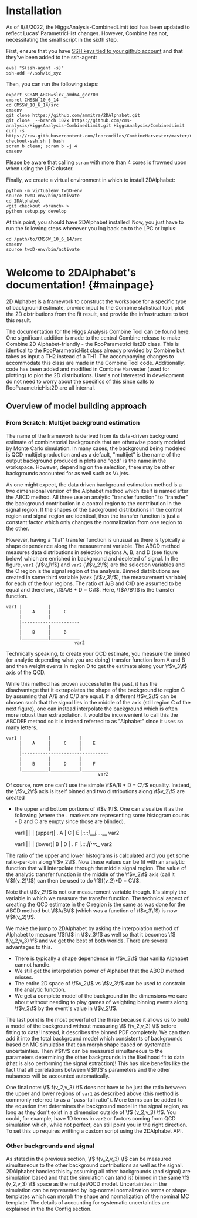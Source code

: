 # Installation
As of 8/8/2022, the HiggsAnalysis-CombinedLimit tool has been updated to reflect Lucas' ParametricHist changes. However, Combine has not, necessitating the small script in the sixth step.

First, ensure that you have [SSH keys tied to your github account](https://docs.github.com/en/authentication/connecting-to-github-with-ssh/generating-a-new-ssh-key-and-adding-it-to-the-ssh-agent) and that they've been added to the ssh-agent:
```
eval "$(ssh-agent -s)"
ssh-add ~/.ssh/id_xyz
```

Then, you can run the following steps:

```
export SCRAM_ARCH=slc7_amd64_gcc700
cmsrel CMSSW_10_6_14
cd CMSSW_10_6_14/src
cmsenv
git clone https://github.com/ammitra/2DAlphabet.git
git clone  --branch 102x https://github.com/cms-analysis/HiggsAnalysis-CombinedLimit.git HiggsAnalysis/CombinedLimit
curl -s https://raw.githubusercontent.com/lcorcodilos/CombineHarvester/master/CombineTools/scripts/sparse-checkout-ssh.sh | bash
scram b clean; scram b -j 4
cmsenv
```
Please be aware that calling `scram` with more than 4 cores is frowned upon when using the LPC cluster.

Finally, we create a virtual environment in which to install 2DAlphabet:
```
python -m virtualenv twoD-env
source twoD-env/bin/activate
cd 2DAlphabet
<git checkout <branch> >
python setup.py develop
```

At this point, you should have 2DAlphabet installed! Now, you just have to run the following steps whenever you log back on to the LPC or lxplus:
```
cd /path/to/CMSSW_10_6_14/src
cmsenv
source twoD-env/bin/activate
```

Welcome to 2DAlphabet's documentation!  {#mainpage}
=======================================
2D Alphabet is a framework to construct the workspace for a specific type of
background estimate, provide input to the Combine statistical tool, plot the
2D distributions from the fit result, and provide the infrastructure to test
this result. 

The documentation for the Higgs Analysis Combine Tool can be found
[here](https://cms-hcomb.gitbooks.io/combine/content/).
One significant addition is made to the central Combine release to make
Combine 2D Alphabet-friendly - the RooParametricHist2D class. This is
identical to the RooParametricHist class already provided by Combine but takes
as input a TH2 instead of a TH1. The accompanying changes to accommodate this
class are made in the Combine Tool code. Additionally, code has been added
and modified in Combine Harvester (used for plotting) to plot the 2D
distributions. User's not interested in development do not need to worry
about the specifics of this since calls to RooParametricHist2D are all
internal.

## Overview of model building approach
### From Scratch: Multijet background estimation
The name of the framework is derived from its data-driven background estimate
of combinatorial backgrounds that are otherwise poorly
modeled by Monte Carlo simulation. In many cases, the background being
modeled is QCD multijet production and as a default, "multijet" is the name of the output
background produced in plots and "qcd" is the name in the workspace. However, depending on the selection,
there may be other backgrounds accounted for as well such as V+jets. 

As one might expect, the data driven background estimation method is a two
dimensional version of the Alphabet method which itself is named after the
ABCD method. All three use an analytic "transfer function" to "transfer" the
background contribution in a control region to the contribution in the signal
region. If the shapes of the background distributions in the control region and
signal region are identical, then the transfer function is just a constant factor
which only changes the normalization from one region to the other.

However, having a "flat" transfer function is unusual as there is typically
a shape dependence along the measurement variable. The ABCD method measures
data distributions in selection regions A, B, and D (see figure below) which
are enriched in background and depleted of signal. In the figure,
`var1` (\f$v_1\f$) and `var2` (\f$v_2\f$) are the selection variables and the C region is the
signal region of the analysis. Binned distributions are created in some third variable
(`var3` (\f$v_3\f$), the measurement variable) for each of the four regions. The ratio
of A/B and C/D are assumed to be equal and therefore, \f$A/B * D = C\f$.
Here, \f$A/B\f$ is the transfer function.

    var1 |          |
         |    A     |     C
         |          |
         |----------------------
         |          |
         |    B     |     D
         |__________|___________ 
                              var2

Technically speaking, to create your QCD estimate, you measure the binned (or analytic depending what you are doing)
transfer function from A and B and then weight events in region D to get the estimate along your \f$v_3\f$ axis
of the QCD.

While this method has proven successful in the past, it has the disadvantage that
it extrapolates the shape of the background to region C by assuming that A/B and C/D
are equal. If a different \f$v_2\f$ can be chosen such that the signal lies in the middle
of the axis (still region C of the next figure), one can instead interpolate the
background which is often more robust than extrapolation. It would be inconvenient
to call this the ABCDEF method so it is instead referred to
as "Alphabet" since it uses so many letters.

    var1 |          |           |
         |    A     |     C     |    E
         |          |           |
         |---------------------------------
         |          |           |
         |    B     |     D     |    F
         |__________|___________|__________
                                       var2

Of course, now one can't use the simple \f$A/B * D = C\f$ equality. Instead,
the \f$v_2\f$ axis is itself binned and two distributions along \f$v_2\f$ are created
- the upper and bottom portions of \f$v_1\f$.
One can visualize it as the following (where the `.` markers
are representing some histogram counts - D and C are empty since those are blinded).

     var1  |         |       |
    (upper)| .   A   |   C   |    E
           |_:_:_:_:_|_______|_._._._.__
                                     var2
     
     var1  |         |       |
    (lower)|    B    |   D   | .   F
           |_._:_:_._|_______|_:_:_:_:___
                                     var2

The ratio of the upper and lower histograms is calculated and you get some ratio-per-bin
along \f$v_2\f$.
Now these values can be fit with an analytic function that will interpolate through the 
middle signal region. The value of the analytic transfer function in the middle of the
\f$v_2\f$ axis (call it \f$f(v_2)\f$) can then be used to do \f$f(v_2)*D = C\f$.

Note that \f$v_2\f$ is not our measurement variable though. It's simply the variable in which we
measure the transfer function. The technical aspect of creating the QCD estimate in the C region is the same
as was done for the ABCD method but \f$A/B\f$ (which was a function of \f$v_3\f$) is now \f$f(v_2)\f$.

We make the jump to 2DAlphabet by asking the interpolation method of Alphabet to measure \f$f\f$ in \f$v_3\f$ as well
so that it becomes \f$ f(v_2,v_3) \f$ and we get the best of both worlds. There are several advantages to this.

* There is typically a shape dependence in \f$v_3\f$ that vanilla Alphabet cannot handle.
* We still get the interpolation power of Alphabet that the ABCD method misses.
* The entire 2D space of \f$v_2\f$ vs \f$v_3\f$ can be used to constrain the analytic function.
* We get a complete model of the background in the dimensions we care about without needing to play games of weighting binning events along \f$v_3\f$ by the event's value in \f$v_2\f$.

The last point is the most powerful of the three because it allows us to build a model of the background without measuring
\f$ f(v_2,v_3) \f$ before fitting to data! Instead, it describes the binned PDF completely. We can then add it
into the total background model which consistents of backgrounds based on MC simulation
that can morph shape based on systematic uncertainties. Then \f$f\f$ can be measured simultaneous to the parameters determining the other backgrounds
in the likelihood fit to data (that is also performing the signal extraction)! This has nice benefits
like the fact that all correlations between \f$f\f$'s parameters and the other nuisances will be accounted automatically.

One final note: \f$ f(v_2,v_3) \f$ does not have to be just the ratio between
the upper and lower regions of `var1` as described above (this method is commonly referred to as a "pass-fail ratio").
More terms can be added to the equation that determines the background model in the signal region, as long as they 
don't exist in a dimension outside of \f$ (v_2,v_3) \f$. You could, for example, have 1D terms
in `var2` or factors coming from QCD simulation which, while not perfect, can still point you in the right direction.
To set this up requires writting a custom script using the 2DAlphabet API.

### Other backgrounds and signal
As stated in the previous section, \f$ f(v_2,v_3) \f$ can be measured 
simultaneous to the other background contributions as well as the signal. 2DAlphabet handles this by
assuming all other backgrounds (and signal) are simulation based and that the simulation can (and is)
binned in the same \f$ (v_2,v_3) \f$ space as the multijet/QCD model.
Uncertainties in the simulation can be represented by log-normal normalization terms
or shape templates which can morph the shape and normalization of the nominal MC template.
The details of accounting for systematic
uncertainties are explained in the the Config section.
